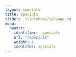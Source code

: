 ```yaml
---
layout: specials
title: Specials
slider: _slideshows/subpage.md
menu:
  header:
    identifier: _specials
    url: "/specials"
    weight: 4
    identifer: specials
---
```

